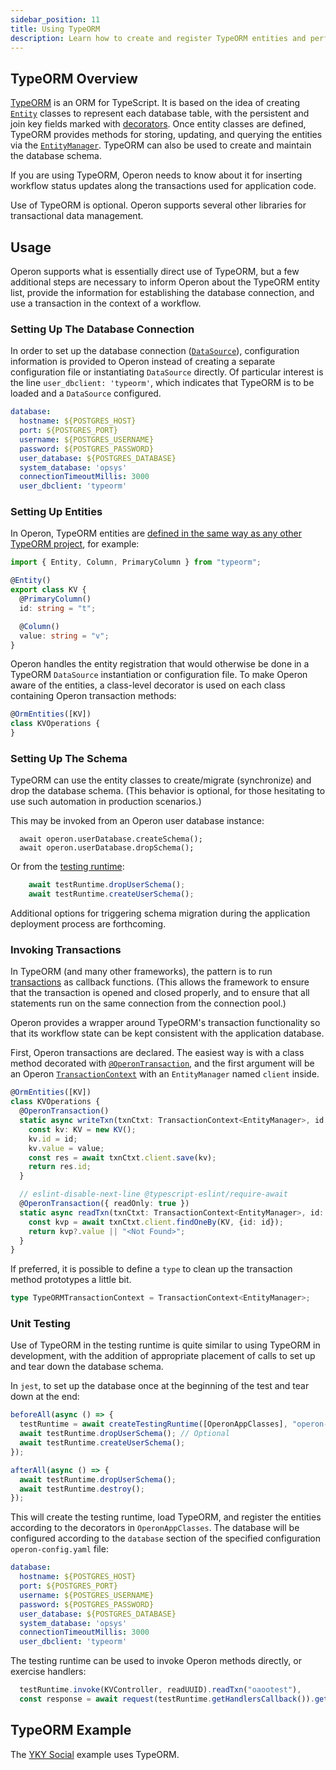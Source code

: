 ```yaml
---
sidebar_position: 11
title: Using TypeORM
description: Learn how to create and register TypeORM entities and perform transactional updates
---
```


## TypeORM Overview
[TypeORM](https://typeorm.io) is an ORM for TypeScript.  It is based on the idea of creating [`Entity`](https://typeorm.io/entities) classes to represent each database table, with the persistent and join key fields marked with [decorators](https://typeorm.io/decorator-reference).  Once entity classes are defined, TypeORM provides methods for storing, updating, and querying the entities via the [`EntityManager`](https://typeorm.io/working-with-entity-manager).  TypeORM can also be used to create and maintain the database schema.

If you are using TypeORM, Operon needs to know about it for inserting workflow status updates along the transactions used for application code.

Use of TypeORM is optional.  Operon supports several other libraries for transactional data management.

## Usage
Operon supports what is essentially direct use of TypeORM, but a few additional steps are necessary to inform Operon about the TypeORM entity list, provide the information for establishing the database connection, and use a transaction in the context of a workflow.

### Setting Up The Database Connection
In order to set up the database connection ([`DataSource`](https://typeorm.io/data-source)), configuration information is provided to Operon instead of creating a separate configuration file or instantiating `DataSource` directly.  Of particular interest is the line `user_dbclient: 'typeorm'`, which indicates that TypeORM is to be loaded and a `DataSource` configured.

```yaml
database:
  hostname: ${POSTGRES_HOST}
  port: ${POSTGRES_PORT}
  username: ${POSTGRES_USERNAME}
  password: ${POSTGRES_PASSWORD}
  user_database: ${POSTGRES_DATABASE}
  system_database: 'opsys'
  connectionTimeoutMillis: 3000
  user_dbclient: 'typeorm'
```

### Setting Up Entities

In Operon, TypeORM entities are [defined in the same way as any other TypeORM project](https://typeorm.io/entities), for example:

```typescript
import { Entity, Column, PrimaryColumn } from "typeorm";

@Entity()
export class KV {
  @PrimaryColumn()
  id: string = "t";

  @Column()
  value: string = "v";
}
```

Operon handles the entity registration that would otherwise be done in a TypeORM `DataSource` instantiation or configuration file.  To make Operon aware of the entities, a class-level decorator is used on each class containing Operon transaction methods:
```typescript
@OrmEntities([KV])
class KVOperations {
}
```

### Setting Up The Schema
TypeORM can use the entity classes to create/migrate (synchronize) and drop the database schema.  (This behavior is optional, for those hesitating to use such automation in production scenarios.)

This may be invoked from an Operon user database instance:
```
  await operon.userDatabase.createSchema();
  await operon.userDatabase.dropSchema();
```

Or from the [testing runtime](..):
```typescript
    await testRuntime.dropUserSchema();
    await testRuntime.createUserSchema();
```

Additional options for triggering schema migration during the application deployment process are forthcoming.

### Invoking Transactions
In TypeORM (and many other frameworks), the pattern is to run [transactions](https://typeorm.io/transactions) as callback functions.  (This allows the framework to ensure that the transaction is opened and closed properly, and to ensure that all statements run on the same connection from the connection pool.)

Operon provides a wrapper around TypeORM's transaction functionality so that its workflow state can be kept consistent with the application database.

First, Operon transactions are declared.  The easiest way is with a class method decorated with [`@OperonTransaction`](../api-reference/decorators.md#operontransaction), and the first argument will be an Operon [`TransactionContext`](../api-reference/contexts.md#transactioncontext) with an `EntityManager` named `client` inside.

```typescript
@OrmEntities([KV])
class KVOperations {
  @OperonTransaction()
  static async writeTxn(txnCtxt: TransactionContext<EntityManager>, id: string, value: string) {
    const kv: KV = new KV();
    kv.id = id;
    kv.value = value;
    const res = await txnCtxt.client.save(kv);
    return res.id;
  }

  // eslint-disable-next-line @typescript-eslint/require-await
  @OperonTransaction({ readOnly: true })
  static async readTxn(txnCtxt: TransactionContext<EntityManager>, id: string) {
    const kvp = await txnCtxt.client.findOneBy(KV, {id: id});
    return kvp?.value || "<Not Found>";
  }
}
```

If preferred, it is possible to define a `type` to clean up the transaction method prototypes a little bit.
```typescript
type TypeORMTransactionContext = TransactionContext<EntityManager>;
```

### Unit Testing
Use of TypeORM in the testing runtime is quite similar to using TypeORM in development, with the addition of appropriate placement of calls to set up and tear down the database schema.

In `jest`, to set up the database once at the beginning of the test and tear down at the end:
```typescript
beforeAll(async () => {
  testRuntime = await createTestingRuntime([OperonAppClasses], "operon-config.yaml");
  await testRuntime.dropUserSchema(); // Optional
  await testRuntime.createUserSchema();
});

afterAll(async () => {
  await testRuntime.dropUserSchema();
  await testRuntime.destroy();
});
```

This will create the testing runtime, load TypeORM, and register the entities according to the decorators in `OperonAppClasses`. The database will be configured according to the `database` section of the specified configuration `operon-config.yaml` file:
```yaml
database:
  hostname: ${POSTGRES_HOST}
  port: ${POSTGRES_PORT}
  username: ${POSTGRES_USERNAME}
  password: ${POSTGRES_PASSWORD}
  user_database: ${POSTGRES_DATABASE}
  system_database: 'opsys'
  connectionTimeoutMillis: 3000
  user_dbclient: 'typeorm'
```

The testing runtime can be used to invoke Operon methods directly, or exercise handlers:
```typescript
  testRuntime.invoke(KVController, readUUID).readTxn("oaootest"),
  const response = await request(testRuntime.getHandlersCallback()).get('/');
```

## TypeORM Example
The [YKY Social](https://github.com/dbos-inc/operon-demo-apps/tree/main/yky-social) example uses TypeORM.
